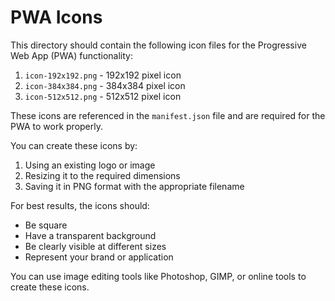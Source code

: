 # PWA Icons

This directory should contain the following icon files for the Progressive Web App (PWA) functionality:

1. `icon-192x192.png` - 192x192 pixel icon
2. `icon-384x384.png` - 384x384 pixel icon
3. `icon-512x512.png` - 512x512 pixel icon

These icons are referenced in the `manifest.json` file and are required for the PWA to work properly.

You can create these icons by:
1. Using an existing logo or image
2. Resizing it to the required dimensions
3. Saving it in PNG format with the appropriate filename

For best results, the icons should:
- Be square
- Have a transparent background
- Be clearly visible at different sizes
- Represent your brand or application

You can use image editing tools like Photoshop, GIMP, or online tools to create these icons.